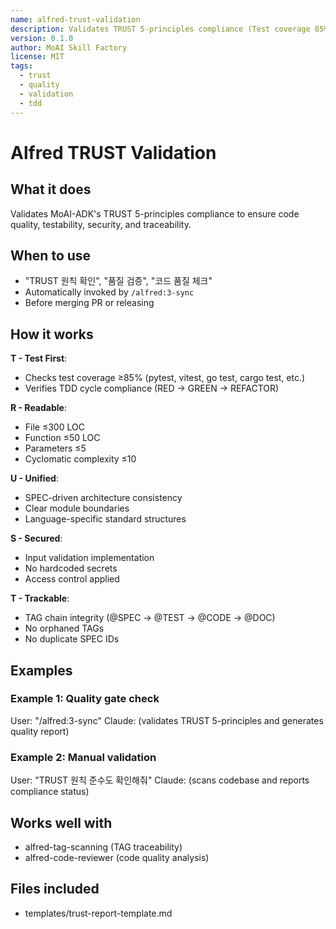 ```yaml
---
name: alfred-trust-validation
description: Validates TRUST 5-principles compliance (Test coverage 85%+, Code constraints, Architecture unity, Security, TAG trackability)
version: 0.1.0
author: MoAI Skill Factory
license: MIT
tags:
  - trust
  - quality
  - validation
  - tdd
---
```


# Alfred TRUST Validation

## What it does

Validates MoAI-ADK's TRUST 5-principles compliance to ensure code quality, testability, security, and traceability.

## When to use

- "TRUST 원칙 확인", "품질 검증", "코드 품질 체크"
- Automatically invoked by `/alfred:3-sync`
- Before merging PR or releasing

## How it works

**T - Test First**:
- Checks test coverage ≥85% (pytest, vitest, go test, cargo test, etc.)
- Verifies TDD cycle compliance (RED → GREEN → REFACTOR)

**R - Readable**:
- File ≤300 LOC
- Function ≤50 LOC
- Parameters ≤5
- Cyclomatic complexity ≤10

**U - Unified**:
- SPEC-driven architecture consistency
- Clear module boundaries
- Language-specific standard structures

**S - Secured**:
- Input validation implementation
- No hardcoded secrets
- Access control applied

**T - Trackable**:
- TAG chain integrity (@SPEC → @TEST → @CODE → @DOC)
- No orphaned TAGs
- No duplicate SPEC IDs

## Examples

### Example 1: Quality gate check
User: "/alfred:3-sync"
Claude: (validates TRUST 5-principles and generates quality report)

### Example 2: Manual validation
User: "TRUST 원칙 준수도 확인해줘"
Claude: (scans codebase and reports compliance status)

## Works well with

- alfred-tag-scanning (TAG traceability)
- alfred-code-reviewer (code quality analysis)

## Files included

- templates/trust-report-template.md

